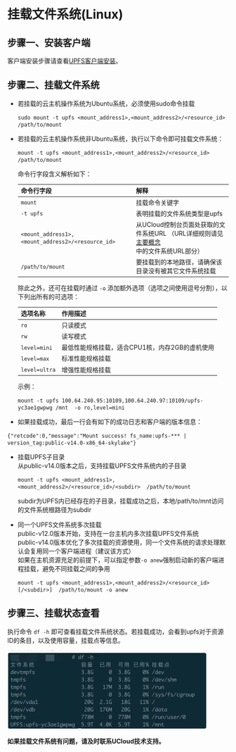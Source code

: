 # 挂载文件系统(Linux)

## 步骤一、安装客户端

客户端安装步骤请查看[UPFS客户端安装](/upfs/upfs_guide/client_install.md)。

## 步骤二、挂载文件系统

 - 若挂载的云主机操作系统为Ubuntu系统，必须使用sudo命令挂载  

    ```shell
    sudo mount -t upfs <mount_address1>,<mount_address2>/<resource_id>  /path/to/mount 
    ```

 - 若挂载的云主机操作系统非Ubuntu系统，执行以下命令即可挂载文件系统： 

    ```shell
    mount -t upfs <mount_address1>,<mount_address2>/<resource_id>  /path/to/mount 
    ```
    命令行字段含义解析如下：
    
    | 命令行字段 | 解释                       |
    |--------------|--------------------------|
    | ```mount```             | 挂载命令关键字                  |
    | ```-t upfs```             | 表明挂载的文件系统类型是upfs         |
    | ```<mount_address1>,<mount_address2>/<resource_id>``` | 从UCloud控制台页面处获取的文件系统URL （URL详细规则请见[主要概念](/upfs/upfs_manual_instruction/concept)中的文件系统URL部分） |
    | ```/path/to/mount```           | 要挂载到的本地路径，请确保该目录没有被其它文件系统挂载        |

    除此之外，还可在挂载时通过 ```-o``` 添加额外选项（选项之间使用逗号分割），以下列出所有的可选项：
    
    | 选项名称            | 作用描述                                |
    |-----------------|-------------------------------------|
    | ```ro```              | 只读模式                                |
    | ```rw```              | 读写模式      |
    | ```level=mini``` | 最低性能规格挂载，适合CPU1核，内存2GB的虚机使用 |
    | ```level=max``` | 标准性能规格挂载 | 
    | ```level=ultra``` | 增强性能规格挂载 |  

    示例：
    
    ```shell
    mount -t upfs 100.64.240.95:10109,100.64.240.97:10109/upfs-yc3ae1gwpwg /mnt  -o ro,level=mini 
    ```

  - 如果挂载成功，最后一行会有如下的成功日志和客户端的版本信息：  
   
   ```shell
   {"retcode":0,"message":"Mount success! fs_name:upfs-*** | version_tag:public-v14.0-x86_64-skylake"}
   ```

 - 挂载UPFS子目录  
   从public-v14.0版本之后，支持挂载UPFS文件系统内的子目录  
   ```shell
   mount -t upfs <mount_address1>,<mount_address2>/<resource_id>/<subdir>  /path/to/mount 
   ```
   subdir为UPFS内已经存在的子目录，挂载成功之后，本地/path/to/mnt访问的文件系统根路径为subdir  

 - 同一个UPFS文件系统多次挂载  
   public-v12.0版本开始，支持在一台主机内多次挂载UPFS文件系统  
   public-v14.0版本优化了多次挂载的资源使用，同一个文件系统的请求处理默认会复用同一个客户端进程（建议该方式）    
   如果在主机资源充足的前提下，可以指定参数`-o anew`强制启动新的客户端进程挂载，避免不同挂载之间的争用    
   ```shell
   mount -t upfs <mount_address1>,<mount_address2>/<resource_id>[/<subdir>]  /path/to/mount -o anew
   ```

## 步骤三、挂载状态查看

执行命令 ```df -h``` 即可查看挂载文件系统状态。若挂载成功，会看到upfs对于资源ID的条目，以及使用容量，挂载点等信息。

![](/images/upfs_guide/linux_mount1.png)




**如果挂载文件系统有问题，请及时联系UCloud技术支持。**
    